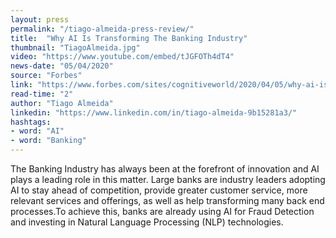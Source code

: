 ```yaml
---
layout: press
permalink: "/tiago-almeida-press-review/"
title:  "Why AI Is Transforming The Banking Industry"
thumbnail: "TiagoAlmeida.jpg"
video: "https://www.youtube.com/embed/tJGFOTh4dT4"
news-date: "05/04/2020"
source: "Forbes"
link: "https://www.forbes.com/sites/cognitiveworld/2020/04/05/why-ai-is-transforming-the-banking-industry/#74c3381a7dd6"
read-time: "2"
author: "Tiago Almeida"
linkedin: "https://www.linkedin.com/in/tiago-almeida-9b15281a3/"
hashtags:
- word: "AI"
- word: "Banking"
---
```


The Banking Industry has always been at the forefront of innovation and AI plays a leading role in this matter. Large banks are industry leaders adopting AI to stay ahead of competition, provide greater customer service, more relevant services and offerings, as well as help transforming many back end processes.To achieve this, banks are already using AI for Fraud Detection and investing in Natural Language Processing (NLP) technologies.
